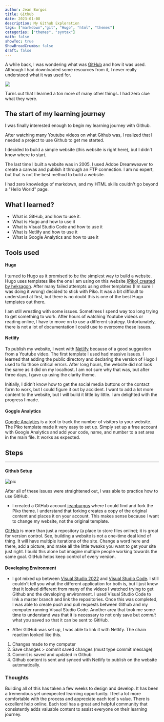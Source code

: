 ```yaml
---
author: Jean Burgos
title: Github
date: 2023-01-08
description: My Github Exploration
tags: ["markdown","git", "Hugo", "html", "themes"]
categories: ["themes", "syntax"]
math: false
showToc: true
ShowBreadCrumbs: false
draft: false
---
```


A while back, I was wondering what was [GitHub](https://github.com/jeanburgos) and how it was used. Although I had downloaded some resources from it, I never really understood what it was used for. 

![](/uploads/github.png)

Turns out that I learned a ton more of many other things. I had zero clue what they were.
## The start of my learning journey
I was finally interested enough to begin my learning journey with Github. 

After watching many Youtube videos on what Github was, I realized that I needed a project to use Github to get me started. 

I decided to build a simple website (this website is right here), but I didn't know where to start. 

The last time I built a website was in 2005. I used Adobe Dreamweaver to create a canvas and publish it through an FTP connection. I am no expert, but that is not the best method to build a website. 

I had zero knowledge of markdown, and my HTML skills couldn't go beyond a "Hello World" page.
## What I learned?
  - What is GitHub, and how to use it.
  - What is Hugo and how to use it
  - What is Visual Studio Code and how to use it
  - What is Netlify and how to use it
  - What is Google Analytics and how to use it
## Tools used
#### Hugo
I turned to [Hugo](https://gohugo.io/) as it promised to be the simplest way to build a website. Hugo uses templates like the one I am using on this website [(Piko) created by heksagon](https://www.heksagon.net/template/piko/). After many failed attempts using other templates (I'm sure I was doing it wrong) decided to stick with Piko. It was a bit difficult to understand at first, but there is no doubt this is one of the best Hugo templates out there. 

I am still wrestling with some issues. Sometimes I spend way too long trying to get something to work. After hours of watching Youtube videos or reading online, I have to move on to use a different strategy. Unfortunately, there is not a lot of documentation I could use to overcome these issues.

#### Netlify
To publish my website, I went with [Netlify](https://www.netlify.com/) because of a good suggestion from a Youtube video. The first template I used had massive issues. I learned that adding the public directory and declaring the version of Hugo I used to fix those critical errors. After long hours, the website did not look the same as it did on my localhost. I am not sure why that was, but after three days, I gave up using the clarity theme. 

Initially, I didn’t know how to get the social media buttons or the contact form to work, but I could figure it out by accident. I want to add a lot more content to the website, but I will build it little by little. I am delighted with the progress I made.
 
#### Goggle Analytics
[Google Analytics](https://marketingplatform.google.com/about/analytics/) is a tool to track the number of visitors to your website. The Piko template made it very easy to set up. Simply set up a free account with Google Analytics and add your code, name, and number to a set area in the main file. It works as expected.  
## Steps
---
#### Github Setup
![pic](/blog/githublogo1.png)

After all of these issues were straightened out, I was able to practice how to use GitHub. 
- I created a GitHub account [jeanburgos](https://github.com/jeanburgos) where I could find and fork the Piko theme. I understand that forking creates a copy of the original content and places it on your account. This makes sense because I want to change my website, not the original template.

[GitHub](https://github.com/jeanburgos) is more than just a repository (a place to store files online); it is great for version control. See, building a website is not a one-time deal kind of thing. It will have multiple iterations of the site. Change a word here and there, add a picture, and make all the little tweaks you want to get your site just right. I build this alone but imagine multiple people working towards the same goal. GitHub helps keep control of every version.
#### Developing Environment
- I got mixed up between [Visual Studio 2022](https://visualstudio.microsoft.com/vs/) and [Visual Studio Code](https://code.visualstudio.com/). I still couldn't tell you what the different application for both is, but I just knew that it looked different from many of the videos I watched trying to get Github and the developing environment. I used Visual Studio Code to link a master branch and link the repositories. Once this was completed, I was able to create *push* and *pull* requests between Github and my computer running Visual Studio Code. Another area that took me some time to understand was that it is necessary to not only save but *commit* what you saved so that it can be sent to GitHub. 

- After GitHub was set up, I was able to link it with Netlify. The chain reaction looked like this.
1. Changes made to my computer 
2. Save changes > commit saved changes (must type commit message)
3. Commit is saved and updated in Github
4. Github content is sent and synced with Netlify to publish on the website automatically.


### Thoughts
Building all of this has taken a few weeks to design and develop. It has been a tremendous yet unexpected learning opportunity. I feel a lot more comfortable with the process and appreciate each tool's value. There is excellent help online. Each tool has a great and helpful community that consistently adds valuable content to assist everyone on their learning journey.

<!--more-->

